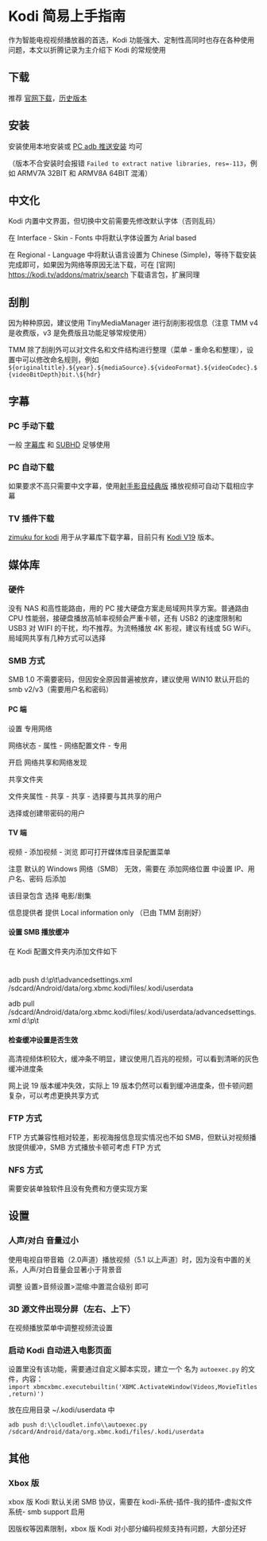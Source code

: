 # Kodi 简易上手指南

作为智能电视视频播放器的首选，Kodi 功能强大、定制性高同时也存在各种使用问题，本文以折腾记录为主介绍下 Kodi 的常规使用

## 下载

 推荐 [官网下载]( <https://kodi.tv/download/android>)，[历史版本](http://mirrors.kodi.tv/releases/android/)

## 安装

 安装使用本地安装或 [PC adb 推送安装]() 均可

 （版本不合安装时会报错 `Failed to extract native libraries, res=-113`，例如 ARMV7A 32BIT 和 ARMV8A 64BIT 混淆）

## 中文化

 Kodi 内置中文界面，但切换中文前需要先修改默认字体（否则乱码）

 在 Interface - Skin - Fonts 中将默认字体设置为 Arial based

 在 Regional - Language 中将默认语言设置为 Chinese (Simple)，等待下载安装完成即可，如果因为网络等原因无法下载，可在 \[官网\] <https://kodi.tv/addons/matrix/search> 下载语言包，扩展同理

## 刮削

 因为种种原因，建议使用 TinyMediaManager 进行刮削影视信息（注意 TMM v4 是收费版，v3 是免费版且功能足够常规使用）

 TMM 除了刮削外可以对文件名和文件结构进行整理（菜单 - 重命名和整理），设置中可以修改命名规则，例如 `${originaltitle}.${year}.${mediaSource}.${videoFormat}.${videoCodec}.${videoBitDepth}bit.\${hdr}`

## 字幕

### PC 手动下载

一般 [字幕库](https://zimuku.org/) 和 [SUBHD](https://subhd.com/) 足够使用

### PC 自动下载 

如果要求不高只需要中文字幕，使用[射手影音经典版](https://file.splayer.org/SPlayerSetup.exe?SPlayerSetup2437_701266.exe&from=splayer) 播放视频可自动下载相应字幕

### TV 插件下载

[zimuku for kodi]( <https://github.com/pizzamx/zimuku_for_kodi>)  用于从字幕库下载字幕，目前只有 [Kodi V19](https://kodi.tv/) 版本。  

## 媒体库

### 硬件

没有 NAS 和高性能路由，用的 PC 接大硬盘方案走局域网共享方案。普通路由 CPU 性能弱，接硬盘播放高帧率视频会严重卡顿，还有 USB2 的速度限制和 USB3 对 WIFI 的干扰，均不推荐。为流畅播放 4K 影视，建议有线或 5G WiFi。局域网共享有几种方式可以选择

### SMB 方式

 SMB 1.0 不需要密码，但因安全原因普遍被放弃，建议使用 WIN10 默认开启的 smb v2/v3（需要用户名和密码）

####  PC 端

设置 专用网络

网络状态 - 属性 - 网络配置文件 - 专用

开启 网络共享和网络发现

共享文件夹

文件夹属性 - 共享 - 共享 - 选择要与其共享的用户

 选择或创建带密码的用户

####  TV 端

视频 - 添加视频 - 浏览 即可打开媒体库目录配置菜单

注意 默认的 Windows 网络（SMB） 无效，需要在 添加网络位置 中设置 IP、用户名、密码 后添加

该目录包含 选择 电影/剧集

信息提供者 提供 Local information only （已由 TMM 刮削好）

####  设置 SMB 播放缓冲

在 Kodi 配置文件夹内添加文件如下

# 

adb push d:\\p\\t\\advancedsettings.xml /sdcard/Android/data/org.xbmc.kodi/files/.kodi/userdata  

adb pull /sdcard/Android/data/org.xbmc.kodi/files/.kodi/userdata/advancedsettings.xml d:\\p\\t

#### 检查缓冲设置是否生效

高清视频体积较大，缓冲条不明显，建议使用几百兆的视频，可以看到清晰的灰色缓冲进度条

网上说 19 版本缓冲失效，实际上 19 版本仍然可以看到缓冲进度条，但卡顿问题复杂，可以考虑更换共享方式

### FTP 方式

 FTP 方式兼容性相对较差，影视海报信息现实情况也不如 SMB，但默认对视频播放提供缓冲，SMB 方式播放卡顿可考虑 FTP 方式

### NFS 方式

 需要安装单独软件且没有免费和方便实现方案

## 设置

###  人声/对白 音量过小

使用电视自带音箱（2.0声道）播放视频（5.1 以上声道）时，因为没有中置的关系，人声/对白音量会显著小于背景音

调整 设置>音频设置>混缩:中置混合级别 即可 

### 3D 源文件出现分屏（左右、上下）

在视频播放菜单中调整视频流设置

###  启动 Kodi 自动进入电影页面

设置里没有该功能，需要通过自定义脚本实现，建立一个 名为  `autoexec.py`  的文件，内容： `import xbmcxbmc.executebuiltin('XBMC.ActivateWindow(Videos,MovieTitles,return)')`

放在应用目录 \~/.kodi/userdata 中

 `adb push d:\\cloudlet.info\\autoexec.py /sdcard/Android/data/org.xbmc.kodi/files/.kodi/userdata`  

## 其他

###  Xbox 版

xbox 版 Kodi 默认关闭 SMB 协议，需要在 kodi-系统-插件-我的插件-虚拟文件系统- smb support 启用  

因版权等因素限制，xbox 版 Kodi 对小部分编码视频支持有问题，大部分还好

